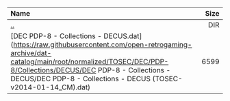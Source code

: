 |Name|Size|
|:---|---:|
|[..](../index.html)|DIR|
|[DEC PDP-8 - Collections - DECUS.dat](https://raw.githubusercontent.com/open-retrogaming-archive/dat-catalog/main/root/normalized/TOSEC/DEC/PDP-8/Collections/DECUS/DEC PDP-8 - Collections - DECUS/DEC PDP-8 - Collections - DECUS (TOSEC-v2014-01-14_CM).dat)|6599|
